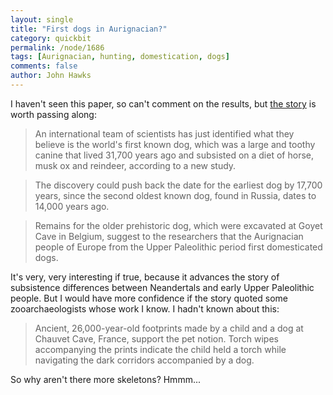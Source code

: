 ```yaml
---
layout: single 
title: "First dogs in Aurignacian?" 
category: quickbit
permalink: /node/1686
tags: [Aurignacian, hunting, domestication, dogs] 
comments: false 
author: John Hawks 
---
```


I haven't seen this paper, so can't comment on the results, but <a href="http://dsc.discovery.com/news/2008/10/17/paleolithic-dog-skull.html">the story</a> is worth passing along: 

<blockquote>An international team of scientists has just identified what they believe is the world's first known dog, which was a large and toothy canine that lived 31,700 years ago and subsisted on a diet of horse, musk ox and reindeer, according to a new study.</blockquote>

<blockquote>The discovery could push back the date for the earliest dog by 17,700 years, since the second oldest known dog, found in Russia, dates to 14,000 years ago.</blockquote>

<blockquote>Remains for the older prehistoric dog, which were excavated at Goyet Cave in Belgium, suggest to the researchers that the Aurignacian people of Europe from the Upper Paleolithic period first domesticated dogs. </blockquote>

It's very, very interesting if true, because it advances the story of subsistence differences between Neandertals and early Upper Paleolithic people. But I would have more confidence if the story quoted some zooarchaeologists whose work I know. I hadn't known about this: 

<blockquote>Ancient, 26,000-year-old footprints made by a child and a dog at Chauvet Cave, France, support the pet notion. Torch wipes accompanying the prints indicate the child held a torch while navigating the dark corridors accompanied by a dog.</blockquote>

So why aren't there more skeletons? Hmmm...

